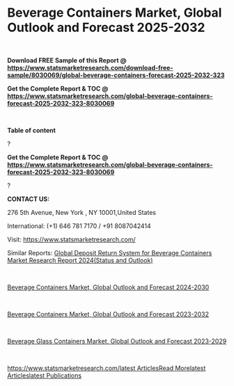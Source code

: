 <h1>Beverage Containers Market, Global Outlook and Forecast 2025-2032</h1><br/><p><strong>Download FREE Sample of this Report @ <a href="https://www.statsmarketresearch.com/download-free-sample/8030069/global-beverage-containers-forecast-2025-2032-323">https://www.statsmarketresearch.com/download-free-sample/8030069/global-beverage-containers-forecast-2025-2032-323</a></strong></p>
 
 
 
 <div><b>Get the Complete Report & TOC @ <a href="https://www.statsmarketresearch.com/global-beverage-containers-forecast-2025-2032-323-8030069">https://www.statsmarketresearch.com/global-beverage-containers-forecast-2025-2032-323-8030069</a></b></div>
 
 
 
 <p><br />
 
 <b>Table of content</b></p>
 
 
 
 <p>? </p>
 
 
 
 <div><b>Get the Complete Report & TOC @ <a href="https://www.statsmarketresearch.com/global-beverage-containers-forecast-2025-2032-323-8030069">https://www.statsmarketresearch.com/global-beverage-containers-forecast-2025-2032-323-8030069</a></b></div>
 
 
 
 <p>? </p>
 
 
 
 <p><b>CONTACT US:</b><br />
 
 276 5th Avenue, New York , NY 10001,United States<br />
 
 International: (+1) 646 781 7170 / +91 8087042414<br />
 
 Visit: <a href="https://www.statsmarketresearch.com/">https://www.statsmarketresearch.com/</a><br />
 
 Similar Reports: <a href="https://www.statsmarketresearch.com/global-beverage-containers-forecast-2025-2032-323-8030069">Global Deposit Return System for Beverage Containers Market Research Report 2024(Status and Outlook)</a><br />
 
 <br />
 
 <a href="https://www.statsmarketresearch.com/global-beverage-containers-forecast-2025-2032-323-8030069">Beverage Containers Market, Global Outlook and Forecast 2024-2030</a><br />
 
 <br />
 
 <a href="https://www.statsmarketresearch.com/global-beverage-containers-forecast-2025-2032-323-8030069">Beverage Containers Market, Global Outlook and Forecast 2023-2032</a><br />
 
 <br />
 
 <a href="https://www.statsmarketresearch.com/global-beverage-containers-forecast-2025-2032-323-8030069">Beverage Glass Containers Market, Global Outlook and Forecast 2023-2029</a><br />
 
 <br />
 
 <a href="https://gyeongbokgung.com">https://www.statsmarketresearch.com/</a><a href="https://hallyeomaritime.com">latest Articles</a><a href="https://jingwansa.com">Read More</a><a href="https://nguoiviet.jp/">latest Articles</a><a href="https://www.intelmarketresearch.com/">latest Publications</a></p>